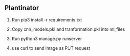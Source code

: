 ## Plantinator

1. Run pip3 install -r requirements.txt

2. Copy cnn_models.pkl and tranformation.pkl into ml_files

3. Run python3 manage.py runserver

4. use curl to send image as PUT request
